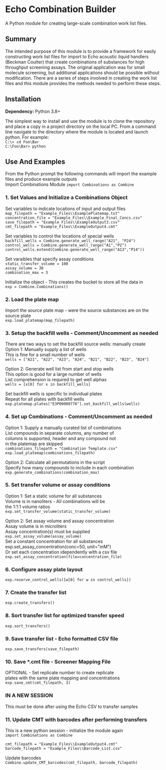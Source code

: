# Echo Combination Builder #
A Python module for creating large-scale combination work list files.


## Summary ##
The intended purpose of this module is to provide a framework for easily constructing work list files for import to Echo acoustic liquid handlers (Beckman Coulter) that create combinations of substances for high throughput screening assays.  The original application was for small molecule screening, but additional applications should be possible without modification.  There are a series of steps involved in creating the work list files and this module provides the methods needed to perform these steps.


## Installation ##
**Dependency:** Python 3.8+

The simplest way to install and use the module is to clone the repository and place a copy in a project directory on the local PC.  From a command line navigate to the directory where the module is located and launch python. For example:   
`C:\> cd Foo\Bar`  
`C:\Foo\Bar> python`  

## Use And Examples ##
From the Python prompt the following commands will import the example files and produce example outputs  
Import Combinations Module
`import Combinations as Combine`


### 1. Set Values and Initialize a Combinations Object ###
Set variables to indicate locations of input and output files  
`map_filepath = "Example_Files\\ExamplePlatemap.txt"`  
`concentration_file = "Example_Files\\Example_Final_Concs.csv"`  
`save_filepath = "Example_Files\\ExampleOutput3.csv"`  
`cmt_filepath = "Example_Files\\ExampleOutput4.cmt"`  
  
Set variables to control the locations of special wells  
`backfill_wells = Combine.generate_well_range("A21", "P24")`  
`control_wells = Combine.generate_well_range("A1","P2")`  
`control_wells.extend(Combine.generate_well_range("A13","P14"))`  
  
Set varaibles that specify assay conditions  
`static_transfer_volume = 100`  
`assay_volume = 30`  
`combination_max = 3`  
  
Initialize the object - This creates the bucket to store all the data in  
`exp = Combine.Combinations()`  

### 2. Load the plate map ###
Import the source plate map - were the source substances are on the source plate  
`exp.load_platemap(map_filepath)`  


### 3. Setup the backfill wells - Comment/Uncomment as needed
There are two ways to set the backfill source wells: manually create  
Option 1: Manually supply a list of wells  
          This is fine for a small number of wells  
`wells = ["A21", "A22", "A23", "A24", "B21", "B22", "B23", "B24"]`  
  
Option 2: Generate well list from start and stop wells  
          This option is good for a large number of wells  
          List comprehension is required to get well alphas  
`wells = [x[0] for x in backfill_wells]`  
  
Set backfill wells is specific to individual plates  
Repeat for all plates with backfill wells  
`exp.platemap.plates["E3P00000776"].set_backfill_wells(wells)`  
  
### 4. Set up Combinations - Comment/Uncomment as needed
Option 1: Supply a manually curated list of combinations  
          List compounds in separate columns, any number of   
          columns is supported, header and any compound not   
          in the platemap are skipped  
`combinations_filepath = "Combination Template.csv"`  
`exp.load_platemap(combinations_filepath)`  
  
Option 2: Calculate all permutations in the script  
          Specify how many compounds to include in each combination  
`exp.generate_combinations(combination_max)`  

### 5. Set transfer volume or assay conditions
Option 1: Set a static volume for all substances  
          Volume is in nanoliters - All combinations will be  
          the 1:1:1 volume ratios  
`exp.set_transfer_volume(static_transfer_volume)`  
  
Option 2: Set assay volume and assay concentration  
          Assay volume is in microliters  
          Assay concentration(s) must be supplied  
`exp.set_assay_volume(assay_volume)`  
Set a constant concentration for all substances  
exp.set_assay_concentration(conc=50, unit="mM")  
Or set each concentration idependently with a csv file  
`exp.set_assay_concentration(file=concentration_file)`  
  
### 6. Configure assay plate layout
`exp.reserve_control_wells([w[0] for w in control_wells])`  
  
### 7. Create the transfer list
`exp.create_transfers()`  
  
### 8. Sort transfer list for optimized transfer speed
`exp.sort_transfers()`  
  
### 9. Save transfer list - Echo formatted CSV file
`exp.save_transfers(save_filepath)`  
  
### 10. Save *.cmt file - Screener Mapping File
OPTIONAL - Set replicate number to create replicate  
           plates with the same plate mapping and concentrations  
`exp.save_cmt(cmt_filepath, 3)`  



### IN A NEW SESSION
This must be done after using the Echo CSV to transfer samples
  
### 11. Update CMT with barcodes after performing transfers
This is a new python session - initialize the module again  
`import Combinations as Combine`  
  
`cmt_filepath = "Example_Files\\ExampleOutput4.cmt"`  
`barcode_filepath = "Example_Files\\Barcode_List.csv"`  
  
Update barcodes  
`Combine.update_CMT_barcodes(cmt_filepath, barcode_filepath)`  

